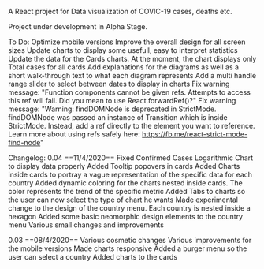 A React project for Data visualization of COVIC-19 cases, deaths etc.

Project under development in Alpha Stage.

To Do:
Optimize mobile versions
Improve the overall design for all screen sizes
Update charts to display some usefull, easy to interpret statistics
Update the data for the Cards charts. At the moment,  the chart displays only Total  cases for all cards
Add explanations for the diagrams as well as a short walk-through  text to what  each diagram represents
Add a multi handle range slider to select between dates to display in charts
Fix warning message: "Function components cannot be given refs. Attempts to access this ref will fail. Did you mean to use React.forwardRef()?"
Fix warning message: "Warning: findDOMNode is deprecated in StrictMode. findDOMNode was passed an instance of Transition which is inside StrictMode. Instead, add a ref directly to the element you want to reference. Learn more about using refs safely here: https://fb.me/react-strict-mode-find-node"


Changelog:
0.04 ==11/4/2020==
Fixed Confirmed Cases Logarithmic Chart to display data properly
Added Tooltip popovers in cards
Added Charts inside cards to portray a vague representation of the specific data for each country
Added dynamic coloring for the charts nested inside cards. The color represents the trend of the specific metric
Added Tabs to charts so the user can now select the type of chart he wants
Made experimental change to the design of the country menu. Each country is nested inside a hexagon
Added some basic neomorphic design elements to the country menu
Various small changes and improvements



0.03 ==08/4/2020==
Various cosmetic changes
Various improvements for the mobile versions
Made charts responsive
Added a burger menu so the user can select a country
Added charts to the cards